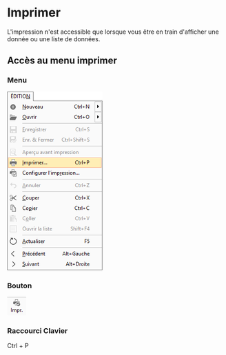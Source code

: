 # Imprimer

L'impression n'est accessible que lorsque vous être en train d'afficher 
 une donnée ou une liste de données.


## Accès au menu imprimer


### Menu


![](../assets/images/5/MenuImprimer.png)


### Bouton


![](../assets/images/5/BoutonImprimer.png)


### Raccourci Clavier


Ctrl + P


